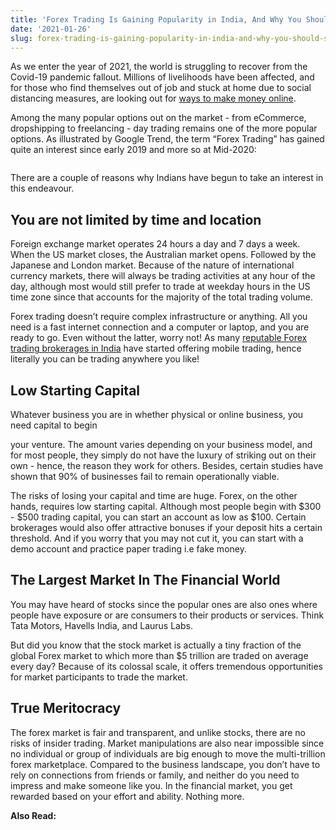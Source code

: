 ```yaml
---
title: 'Forex Trading Is Gaining Popularity in India, And Why You Should Start'
date: '2021-01-26'
slug: forex-trading-is-gaining-popularity-in-india-and-why-you-should-start
---
```

<!-- wp:paragraph -->
<p>As we enter the year of 2021, the world is struggling to recover from the Covid-19 pandemic fallout. Millions of livelihoods have been affected, and for those who find themselves out of job and stuck at home due to social distancing measures, are looking out for <a href="https://waytoidea.com/ways-to-make-money-online/" target="_blank" aria-label=" (opens in a new tab)" rel="noreferrer noopener" class="rank-math-link">ways to make money online</a>.&nbsp;</p>
<!-- /wp:paragraph -->

<!-- wp:paragraph -->
<p>Among the many popular options out on the market - from eCommerce, dropshipping to freelancing - day trading remains one of the more popular options. As illustrated by Google Trend, the term “Forex Trading” has gained quite an interest since early 2019 and more so at Mid-2020:</p>
<!-- /wp:paragraph -->

<!-- wp:image -->
<figure class="wp-block-image"><img src="https://lh6.googleusercontent.com/HKB_hBr6XOBnt748F2OqI3ynFlg98aOP6NJjCXHRTZJHfA6DbcmzUfHBkUX0jVz3QlyZ2zgo5gCBZ68FjFTXJ00wu4N961cn4lWYvEdRKV4AC03_rwsWFeIvM_F4BC4Oo1taOPwx" alt=""/></figure>
<!-- /wp:image -->

<!-- wp:paragraph -->
<p>There are a couple of reasons why Indians have begun to take an interest in this endeavour.&nbsp;&nbsp;</p>
<!-- /wp:paragraph -->

<!-- wp:heading -->
<h2>You are not limited by time and location</h2>
<!-- /wp:heading -->

<!-- wp:paragraph -->
<p>Foreign exchange market operates 24 hours a day and 7 days a week. When the US market closes, the Australian market opens. Followed by the Japanese and London market. Because of the nature of international currency markets, there will always be trading activities at any hour of the day, although most would still prefer to trade at weekday hours in the US time zone since that accounts for the majority of the total trading volume.&nbsp;</p>
<!-- /wp:paragraph -->

<!-- wp:paragraph -->
<p>Forex trading doesn’t require complex infrastructure or anything. All you need is a fast internet connection and a computer or laptop, and you are ready to go. Even without the latter, worry not! As many <a href="https://www.forextostocks.com/in/best-forex-brokers" target="_blank" aria-label=" (opens in a new tab)" rel="noreferrer noopener" class="rank-math-link">reputable Forex trading brokerages in India</a> have started offering mobile trading, hence literally you can be trading anywhere you like!&nbsp;</p>
<!-- /wp:paragraph -->

<!-- wp:heading -->
<h2>Low Starting Capital&nbsp;</h2>
<!-- /wp:heading -->

<!-- wp:paragraph -->
<p>Whatever business you are in whether physical or online business, you need capital to begin&nbsp;</p>
<!-- /wp:paragraph -->

<!-- wp:paragraph -->
<p>your venture. The amount varies depending on your business model, and for most people, they simply do not have the luxury of striking out on their own - hence, the reason they work for others. Besides, certain studies have shown that 90% of businesses fail to remain operationally viable.&nbsp;</p>
<!-- /wp:paragraph -->

<!-- wp:paragraph -->
<p>The risks of losing your capital and time are huge. Forex, on the other hands, requires low starting capital. Although most people begin with $300 - $500 trading capital, you can start an account as low as $100. Certain brokerages would also offer attractive bonuses if your deposit hits a certain threshold. And if you worry that you may not cut it, you can start with a demo account and practice paper trading i.e fake money.&nbsp;</p>
<!-- /wp:paragraph -->

<!-- wp:heading -->
<h2>The Largest Market In The Financial World&nbsp;</h2>
<!-- /wp:heading -->

<!-- wp:paragraph -->
<p>You may have heard of stocks since the popular ones are also ones where people have exposure or are consumers to their products or services. Think Tata Motors, Havells India, and Laurus Labs.&nbsp;</p>
<!-- /wp:paragraph -->

<!-- wp:paragraph -->
<p>But did you know that the stock market is actually a tiny fraction of the global Forex market to which more than $5 trillion are traded on average every day? Because of its colossal scale, it offers tremendous opportunities for market participants to trade the market.&nbsp;</p>
<!-- /wp:paragraph -->

<!-- wp:heading -->
<h2>True Meritocracy&nbsp;</h2>
<!-- /wp:heading -->

<!-- wp:paragraph -->
<p>The forex market is fair and transparent, and unlike stocks, there are no risks of insider trading. Market manipulations are also near impossible since no individual or group of individuals are big enough to move the multi-trillion forex marketplace. Compared to the business landscape, you don’t have to rely on connections from friends or family, and neither do you need to impress and make someone like you. In the financial market, you get rewarded based on your effort and ability. Nothing more.</p>
<!-- /wp:paragraph -->

<!-- wp:paragraph -->
<p><strong>Also Read:</strong></p>
<!-- /wp:paragraph -->

<!-- wp:latest-posts /-->
